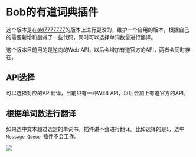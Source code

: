 # Bob的有道词典插件
这个版本是在[akl7777777](https://github.com/akl7777777/bob-plugin-akl-youdao-free-translate)的版本上进行更改的，维护一个自用的版本，根据自己的需要新增和删减了一些代码，同时可以选择单词数量进行翻译。

这个版本目前用的是逆向的Web API，以后会增加有道官方的API，两者会同时存在。



## API选择

可以选择对应的API翻译，目前只有一种WEB API，以后会加上有道官方的API。



## 根据单词数进行翻译

如果选中文本超过选定的单词书，插件讲不会进行翻译。比如选择的是`1`，选中`Message Queue `插件不会工作。

![](https://user-images.githubusercontent.com/3600657/222195336-9f12a375-4287-4677-9cd9-2cac50a2c684.png)